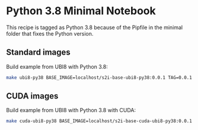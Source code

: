 # Python 3.8 Minimal Notebook

This recipe is tagged as Python 3.8 because of the Pipfile in the minimal folder that fixes the Python version.

## Standard images

Build example  from UBI8 with Python 3.8:

```bash
make ubi8-py38 BASE_IMAGE=localhost/s2i-base-ubi8-py38:0.0.1 TAG=0.0.1
```

## CUDA images

Build example  from UBI8 with Python 3.8 with CUDA:

```bash
make cuda-ubi8-py38 BASE_IMAGE=localhost/s2i-base-cuda-ubi8-py38:0.0.1 TAG=0.0.1
```
